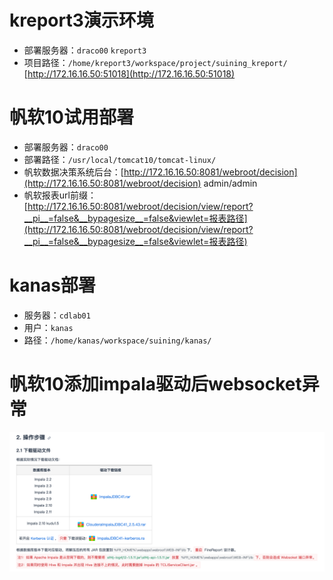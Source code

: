 # kreport3演示环境
- 部署服务器：`draco00` `kreport3`
- 项目路径：`/home/kreport3/workspace/project/suining_kreport/`
[http://172.16.16.50:51018](http://172.16.16.50:51018)

# 帆软10试用部署
- 部署服务器：`draco00`
- 部署路径：`/usr/local/tomcat10/tomcat-linux/`
- 帆软数据决策系统后台：[http://172.16.16.50:8081/webroot/decision](http://172.16.16.50:8081/webroot/decision) admin/admin
- 帆软报表url前缀：[http://172.16.16.50:8081/webroot/decision/view/report?__pi__=false&__bypagesize__=false&viewlet=报表路径](http://172.16.16.50:8081/webroot/decision/view/report?__pi__=false&__bypagesize__=false&viewlet=报表路径)

# kanas部署
- 服务器：`cdlab01`
- 用户：`kanas`
- 路径：`/home/kanas/workspace/suining/kanas/`

# 帆软10添加impala驱动后websocket异常
![image-20210724131358931](../../img/image-20210724131358931.png)